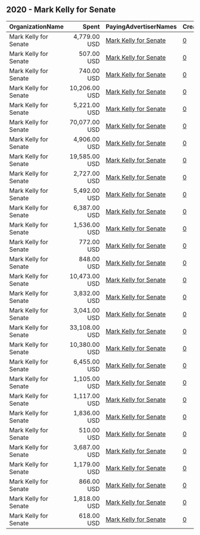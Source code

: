 ## 2020 - Mark Kelly for Senate 
|OrganizationName|Spent|PayingAdvertiserNames|CreativeUrls|Impressions|Genders|AgeBrackets|CountryCodes|BillingAddresses|CandidateBallotInformation|
|:---|---:|:---|:---|---:|:---|:---|:---|:---|:---|
|Mark Kelly for Senate|4,779.00 USD|[Mark Kelly for Senate](2020/Mark_Kelly_for_Senate.md)|[0](https://www.snap.com/political-ads/asset/4293c951c6dfea372efc8af3c2f1ccca70661e48c9090a23334ef2077a291ece?mediaType=mp4)|184,053||18+|united states|US|Mark Kelly for Senate|
|Mark Kelly for Senate|507.00 USD|[Mark Kelly for Senate](2020/Mark_Kelly_for_Senate.md)|[0](https://www.snap.com/political-ads/asset/ff8e300571b6461288f2d5f181afb2ccc4dc10d32337a60e0cd012a42520f1e6?mediaType=mp4)|28,861||19+|united states|US||
|Mark Kelly for Senate|740.00 USD|[Mark Kelly for Senate](2020/Mark_Kelly_for_Senate.md)|[0](https://www.snap.com/political-ads/asset/b89d481848762eb5ae6c1b767f286c3072a2fccb0fee31c1ed153fc95cc12a23?mediaType=mp4)|31,288||18+|united states|US|Mark Kelly for Senate|
|Mark Kelly for Senate|10,206.00 USD|[Mark Kelly for Senate](2020/Mark_Kelly_for_Senate.md)|[0](https://www.snap.com/political-ads/asset/668cc58b091dc1ff8fa6bd0f00b5eabbbd240580e8af1086122ee5f4447b8690?mediaType=mp4)|1,209,916||18+|united states|US|Mark Kelly for Senate|
|Mark Kelly for Senate|5,221.00 USD|[Mark Kelly for Senate](2020/Mark_Kelly_for_Senate.md)|[0](https://www.snap.com/political-ads/asset/f6163975f7c7e966d83c453efc89c6df2210d333339fd911df3fb3f1f73d32ab?mediaType=mp4)|601,466||18+|united states|US|Mark Kelly for Senate|
|Mark Kelly for Senate|70,077.00 USD|[Mark Kelly for Senate](2020/Mark_Kelly_for_Senate.md)|[0](https://www.snap.com/political-ads/asset/ff8e300571b6461288f2d5f181afb2ccc4dc10d32337a60e0cd012a42520f1e6?mediaType=mp4)|2,394,428||18+|united states|US||
|Mark Kelly for Senate|4,906.00 USD|[Mark Kelly for Senate](2020/Mark_Kelly_for_Senate.md)|[0](https://www.snap.com/political-ads/asset/4293c951c6dfea372efc8af3c2f1ccca70661e48c9090a23334ef2077a291ece?mediaType=mp4)|599,400||18+|united states|US|Mark Kelly for Senate|
|Mark Kelly for Senate|19,585.00 USD|[Mark Kelly for Senate](2020/Mark_Kelly_for_Senate.md)|[0](https://www.snap.com/political-ads/asset/4c8fa9c0ab40a575c1260f89128d3ae1e4b2bdf0b6f5bc9092817f557bb22f1e?mediaType=mp4)|731,238||18+|united states|US|Mark Kelly for Senate|
|Mark Kelly for Senate|2,727.00 USD|[Mark Kelly for Senate](2020/Mark_Kelly_for_Senate.md)|[0](https://www.snap.com/political-ads/asset/230eff49bb12eae1472f5e5ff09b94c0b1fcd5686e9688ad1ea12ec54cfc7123?mediaType=mp4)|117,327||18+|united states|US|Mark Kelly for Senate|
|Mark Kelly for Senate|5,492.00 USD|[Mark Kelly for Senate](2020/Mark_Kelly_for_Senate.md)|[0](https://www.snap.com/political-ads/asset/668cc58b091dc1ff8fa6bd0f00b5eabbbd240580e8af1086122ee5f4447b8690?mediaType=mp4)|218,681||18+|united states|US|Mark Kelly for Senate|
|Mark Kelly for Senate|6,387.00 USD|[Mark Kelly for Senate](2020/Mark_Kelly_for_Senate.md)|[0](https://www.snap.com/political-ads/asset/4c8fa9c0ab40a575c1260f89128d3ae1e4b2bdf0b6f5bc9092817f557bb22f1e?mediaType=mp4)|662,771||18+|united states|US|Mark Kelly for Senate|
|Mark Kelly for Senate|1,536.00 USD|[Mark Kelly for Senate](2020/Mark_Kelly_for_Senate.md)|[0](https://www.snap.com/political-ads/asset/97c4c8393921742a4fb03e54217e41255917b904fd1bf31e80044ad4bae03dc3?mediaType=mp4)|63,329||18+|united states|US|Mark Kelly for Senate|
|Mark Kelly for Senate|772.00 USD|[Mark Kelly for Senate](2020/Mark_Kelly_for_Senate.md)|[0](https://www.snap.com/political-ads/asset/4f42d75f55bc62b336e500ccc631654023a1953bb532e85b4781ddee3f56759c?mediaType=mp4)|30,157||18+|united states|US|Mark Kelly for Senate|
|Mark Kelly for Senate|848.00 USD|[Mark Kelly for Senate](2020/Mark_Kelly_for_Senate.md)|[0](https://www.snap.com/political-ads/asset/ab497d0504e864fe14bf4b8a107f120befcd8a278fafcaf143ac702f71c8b9cb?mediaType=mp4)|35,750||18+|united states|US|Mark Kelly for Senate|
|Mark Kelly for Senate|10,473.00 USD|[Mark Kelly for Senate](2020/Mark_Kelly_for_Senate.md)|[0](https://www.snap.com/political-ads/asset/298cbd6806ae6a750444122b6dee74d7a9d1aa790dfe266e8e782ecb518d77e1?mediaType=mp4)|1,095,937||18+|united states|US|Mark Kelly for Senate|
|Mark Kelly for Senate|3,832.00 USD|[Mark Kelly for Senate](2020/Mark_Kelly_for_Senate.md)|[0](https://www.snap.com/political-ads/asset/8f3aaa04df661f941f8265b16125d9f0a25264087711b4746fcdf02b0b1b7565?mediaType=mp4)|163,336||18+|united states|US|Mark Kelly for Senate|
|Mark Kelly for Senate|3,041.00 USD|[Mark Kelly for Senate](2020/Mark_Kelly_for_Senate.md)|[0](https://www.snap.com/political-ads/asset/a1b6b3a24673e4a3037562bb6487178fc1c14e364bd1de4d5634c6fd426f22e4?mediaType=mp4)|131,436||18+|united states|US|Mark Kelly for Senate|
|Mark Kelly for Senate|33,108.00 USD|[Mark Kelly for Senate](2020/Mark_Kelly_for_Senate.md)|[0](https://www.snap.com/political-ads/asset/50df96bacabf4456b0e7621d387454cbf0fd283f3a46eae1e9b5c694b0138ce6?mediaType=mp4)|3,796,263||18+|united states|US|Mark Kelly for Senate|
|Mark Kelly for Senate|10,380.00 USD|[Mark Kelly for Senate](2020/Mark_Kelly_for_Senate.md)|[0](https://www.snap.com/political-ads/asset/ff8e300571b6461288f2d5f181afb2ccc4dc10d32337a60e0cd012a42520f1e6?mediaType=mp4)|1,156,791||18+|united states|US||
|Mark Kelly for Senate|6,455.00 USD|[Mark Kelly for Senate](2020/Mark_Kelly_for_Senate.md)|[0](https://www.snap.com/political-ads/asset/f6163975f7c7e966d83c453efc89c6df2210d333339fd911df3fb3f1f73d32ab?mediaType=mp4)|238,183||18+|united states|US|Mark Kelly for Senate|
|Mark Kelly for Senate|1,105.00 USD|[Mark Kelly for Senate](2020/Mark_Kelly_for_Senate.md)|[0](https://www.snap.com/political-ads/asset/ea6847acde6a496b0c6d941602ceb3981ea85cf093ca1daf8ad710e339719d3b?mediaType=mp4)|47,917||18+|united states|US|Mark Kelly for Senate|
|Mark Kelly for Senate|1,117.00 USD|[Mark Kelly for Senate](2020/Mark_Kelly_for_Senate.md)|[0](https://www.snap.com/political-ads/asset/731221f149d58df96d663bbd1c50438b69b9003fecb61b9b985f64b6f9c4ddfe?mediaType=mp4)|46,576||18+|united states|US|Mark Kelly for Senate|
|Mark Kelly for Senate|1,836.00 USD|[Mark Kelly for Senate](2020/Mark_Kelly_for_Senate.md)|[0](https://www.snap.com/political-ads/asset/4429e19c11553c86168d84b7de98acc5d57345727aceb2eba1303dfadbd22245?mediaType=mp4)|80,149||18+|united states|US|Mark Kelly for Senate|
|Mark Kelly for Senate|510.00 USD|[Mark Kelly for Senate](2020/Mark_Kelly_for_Senate.md)|[0](https://www.snap.com/political-ads/asset/4429e19c11553c86168d84b7de98acc5d57345727aceb2eba1303dfadbd22245?mediaType=mp4)|21,496||18+|united states|US|Mark Kelly for Senate|
|Mark Kelly for Senate|3,687.00 USD|[Mark Kelly for Senate](2020/Mark_Kelly_for_Senate.md)|[0](https://www.snap.com/political-ads/asset/298cbd6806ae6a750444122b6dee74d7a9d1aa790dfe266e8e782ecb518d77e1?mediaType=mp4)|139,333||18+|united states|US|Mark Kelly for Senate|
|Mark Kelly for Senate|1,179.00 USD|[Mark Kelly for Senate](2020/Mark_Kelly_for_Senate.md)|[0](https://www.snap.com/political-ads/asset/af122e1aeec677b2b84f8a2cf42044e513cd108f1dd163d49bc2f5997d597df4?mediaType=mp4)|51,999||18+|united states|US|Mark Kelly for Senate|
|Mark Kelly for Senate|866.00 USD|[Mark Kelly for Senate](2020/Mark_Kelly_for_Senate.md)|[0](https://www.snap.com/political-ads/asset/9e62498579037a2bfb60cac44af1b45521e885dbf25e4dd84b50efd72db3f596?mediaType=mp4)|35,963||18+|united states|US|Mark Kelly for Senate|
|Mark Kelly for Senate|1,818.00 USD|[Mark Kelly for Senate](2020/Mark_Kelly_for_Senate.md)|[0](https://www.snap.com/political-ads/asset/2c85ee009f7c44786925d4623e228fa2c25f5620532f7986140aa7d7678482a6?mediaType=mp4)|79,515||18+|united states|US|Mark Kelly for Senate|
|Mark Kelly for Senate|618.00 USD|[Mark Kelly for Senate](2020/Mark_Kelly_for_Senate.md)|[0](https://www.snap.com/political-ads/asset/af122e1aeec677b2b84f8a2cf42044e513cd108f1dd163d49bc2f5997d597df4?mediaType=mp4)|26,954||18+|united states|US|Mark Kelly for Senate|
